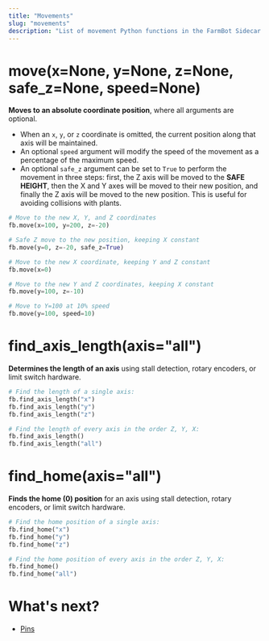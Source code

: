 ```yaml
---
title: "Movements"
slug: "movements"
description: "List of movement Python functions in the FarmBot Sidecar Starter Pack"
---
```


# move(x=None, y=None, z=None, safe_z=None, speed=None)

**Moves to an absolute coordinate position**, where all arguments are optional.

* When an `x`, `y`, or `z` coordinate is omitted, the current position along that axis will be maintained.
* An optional `speed` argument will modify the speed of the movement as a percentage of the maximum speed.
* An optional `safe_z` argument can be set to `True` to perform the movement in three steps: first, the Z axis will be moved to the **SAFE HEIGHT**, then the X and Y axes will be moved to their new position, and finally the Z axis will be moved to the new position. This is useful for avoiding collisions with plants.

```python
# Move to the new X, Y, and Z coordinates
fb.move(x=100, y=200, z=-20)

# Safe Z move to the new position, keeping X constant
fb.move(y=0, z=-20, safe_z=True)

# Move to the new X coordinate, keeping Y and Z constant
fb.move(x=0)

# Move to the new Y and Z coordinates, keeping X constant
fb.move(y=100, z=-10)

# Move to Y=100 at 10% speed
fb.move(y=100, speed=10)
```

# find_axis_length(axis="all")

**Determines the length of an axis** using stall detection, rotary encoders, or limit switch hardware.

```python
# Find the length of a single axis:
fb.find_axis_length("x")
fb.find_axis_length("y")
fb.find_axis_length("z")

# Find the length of every axis in the order Z, Y, X:
fb.find_axis_length()
fb.find_axis_length("all")
```

# find_home(axis="all")

**Finds the home (0) position** for an axis using stall detection, rotary encoders, or limit switch hardware.

```python
# Find the home position of a single axis:
fb.find_home("x")
fb.find_home("y")
fb.find_home("z")

# Find the home position of every axis in the order Z, Y, X:
fb.find_home()
fb.find_home("all")
```

# What's next?

 * [Pins](./pins.md)
